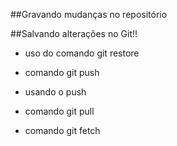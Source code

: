 ##Gravando mudanças no repositório

##Salvando alterações no Git!!

* uso do comando git restore

* comando git push

* usando o push

* comando git pull

* comando git fetch
